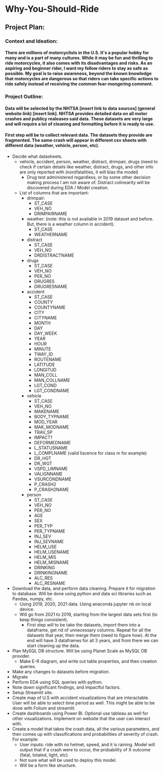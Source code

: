 # Why-You-Should-Ride

## Project Plan: 
### Context and Ideation: 
#### There are millions of motorcyclists in the U.S. It's a popular hobby for many and is a part of many cultures. While it may be fun and thrilling to ride motorcycles, it also comes with its disadvantages and risks. As an aspiring and beginner rider, I want my fellow riders to stay as safe as possible. My goal is to raise awareness, beyond the known knowledge that motorcycles are dangerous so that riders can take specific actions to ride safely instead of receiving the common fear-mongering comment. 

### Project Outline: 
#### Data will be selected by the NHTSA [insert link to data sources] (general website link) [insert link]. NHTSA provides detailed data on all motor crashes and publicy realeases said data. These datasets are very large and will require a lot of cleaning and formatting before it is ready to use. 

#### First step will be to collect relevant data. The datasets they provide are fragmented. The same crash will appear in different csv sheets with different data (weather, vehicle, person, etc). 
- Decide what datasheets.
  - vehicle, accident, person, weather, distract, drimpair, drugs (need to check if certain details like weather, distract, drugs, and other info are only reported with (non)fatalities, it will bias the model)
    - Drug test administered regardless, or by some other decision making process I am not aware of. Distract colinearity will be discovered during EDA / Model creation. 
  - List of columns that are important:
    - drimpair:
      - ST_CASE
      - VEH_NO
      - DRIMPAIRNAME
    - weather: (note: this is not available in 2019 dataset and before. But, there is a weather column in accident).
      - ST_CASE
      - WEATHERNAME
    - distract
      - ST_CASE
      - VEH_NO
      - DRDISTRACTNAME
    - drugs
      - ST_CASE
      - VEH_NO
      - PER_NO
      - DRUGRES
      - DRUGRESNAME
    - accident
      - ST_CASE
      - COUNTY
      - COUNTYNAME
      - CITY
      - CITYNAME
      - MONTH
      - DAY
      - DAY_WEEK
      - YEAR
      - HOUR
      - MINUTE
      - TWAY_ID
      - ROUTENAME
      - LATITUDE
      - LONGITUD
      - MAN_COLL
      - MAN_COLLNAME
      - LGT_COND
      - LGT_CONDNAME
    - vehicle
      - ST_CASE
      - VEH_NO
      - MAKENAME
      - BODY_TYPNAME
      - MOD_YEAR
      - MAK_MODNAME
      - TRAV_SP
      - IMPACT1
      - DEFORMEDNAME
      - L_STATUSNAME
      - L_COMPLNAME (valid liscence for class m for example)
      - DR_HGT
      - DR_WGT
      - VSPD_LIMNAME
      - VALIGNNAME
      - VSURCONDNAME
      - P_CRASH2
      - P_CRASH2NAME
    - person
      - ST_CASE
      - VEH_NO
      - PER_NO
      - AGE
      - SEX
      - PER_TYP
      - PER_TYPNAME
      - INJ_SEV
      - INJ_SEVNAME
      - HELM_USE
      - HELM_USENAME
      - HELM_MIS
      - HELM_MISNAME
      - DRINKING
      - DRINKINGNAME
      - ALC_RES
      - ALC_RESNAME
- Download the data, and perform data cleaning. Prepare it for migration to database. Will be done using python and data sci libraries such as Pandas, numpy, etc.
  - Using 2019, 2020, 2021 data. Using anaconda jupyter nb on local device.
  - Will go from 2021 to 2019, starting from the largest data sets first (to keep things consistent).
    - First step will to be take the datasets, import them into a dataframe, get rid of unnecessary columns. Repeat for all the datasets that year, then merge them (need to figure how). At the end will have 3 dataframes for all 3 years, and from there we can start cleaning up the data. 
- Plan MySQL DB structure. Will be using Planet Scale as MySQL DB provider.
  - Make E-R diagram, and write out table properties, and then creation queries.
- Make any changes to datasets before migration.
- Migrate
- Perform EDA using SQL queries with python.
- Note down significant findings, and impactful factors.
- Setup Streamlit site.
- Create map of U.S with accident visualizations that are interactable. User will be able to select time period as well. This might be able to be done with Folium and streamlit.
- Create dashboards using Power BI. Optional use tableau as well for other visualizations. Implement on website that the user can interact with.
- Create a model that takes the crash data, all the various parameters, and then comes up with classifications and probabilities of severity of crash. For example:
  -   User inputs: ride with no helmet, speed, and it is raining. Model will output that if a crash were to occur, the probability of X outcome (fatal, totaled, light, etc).
  -   Not sure what will be used to deploy this model.
  -   Will be a form like structure.
